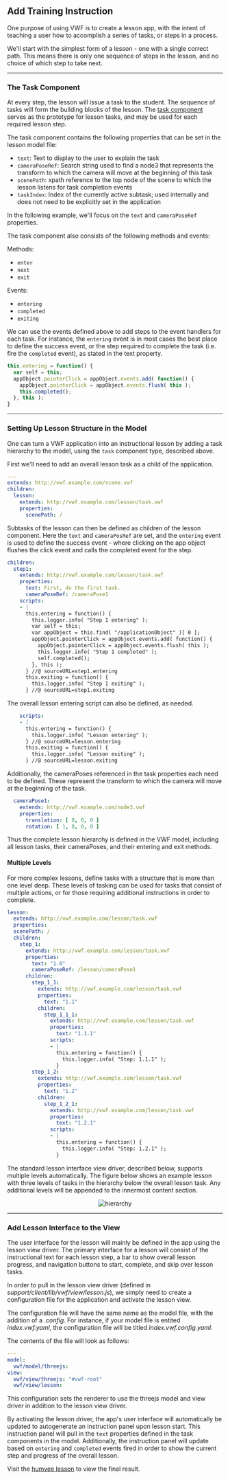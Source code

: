 
## <a name="lesson">Add Training Instruction</a>

One purpose of using VWF is to create a lesson app, with the intent of teaching a user how to accomplish a series of tasks, or steps in a process. 

We'll start with the simplest form of a lesson - one with a single correct path. This means there is only one sequence of steps in the lesson, and no choice of which step to take next.

-------------------

### The Task Component

At every step, the lesson will issue a task to the student. The sequence of tasks will form the building blocks of the lesson. The [task component](https://demo.virtual.wf/web/docs/jsdoc_cmp/symbols/lesson.task.vwf.html) serves as the prototype for lesson tasks, and may be used for each required lesson step. 

The task component contains the following properties that can be set in the lesson model file:

* <code>text</code>: Text to display to the user to explain the task
* <code>cameraPoseRef</code>: Search string used to find a node3 that represents the transform to which the camera will move at the beginning of this task
* <code>scenePath</code>: xpath reference to the top node of the scene to which the lesson listens for task completion events
* <code>taskIndex</code>: Index of the currently active subtask; used internally and does not need to be explicitly set in the application

In the following example, we'll focus on the <code>text</code> and <code>cameraPoseRef</code> properties. 

The task component also consists of the following methods and events:

Methods:

* <code>enter</code>
* <code>next</code>
* <code>exit</code>

Events:

* <code>entering</code>
* <code>completed</code>
* <code>exiting</code>

We can use the events defined above to add steps to the event handlers for each task. For instance, the <code>entering</code> event is in most cases the best place to define the success event, or the step required to complete the task (i.e. fire the <code>completed</code> event), as stated in the text property.

```javascript
this.entering = function() {
  var self = this;
  appObject.pointerClick = appObject.events.add( function() {
    appObject.pointerClick = appObject.events.flush( this );
    this.completed();
  }, this );
}
```

-------------------

### Setting Up Lesson Structure in the Model

One can turn a VWF application into an instructional lesson by adding a task hierarchy to the model, using the <code>task</code> component type, described above.

First we'll need to add an overall lesson task as a child of the application. 

```yaml
--- 
extends: http://vwf.example.com/scene.vwf
children:
  lesson:
    extends: http://vwf.example.com/lesson/task.vwf
    properties:
      scenePath: /
```

Subtasks of the lesson can then be defined as children of the lesson component. Here the <code>text</code> and <code>cameraPosRef</code> are set, and the <code>entering</code> event is used to define the success event - where clicking on the app object flushes the click event and calls the completed event for the step. 

```yaml
children:
  step1:
    extends: http://vwf.example.com/lesson/task.vwf
    properties:
      text: First, do the first task.
      cameraPoseRef: /cameraPose1
    scripts:
    - |
      this.entering = function() {
        this.logger.info( "Step 1 entering" );
        var self = this;
        var appObject = this.find( "/applicationObject" )[ 0 ];
        appObject.pointerClick = appObject.events.add( function() {
          appObject.pointerClick = appObject.events.flush( this );
          this.logger.info( "Step 1 completed" );
          self.completed();
        }, this );
      } //@ sourceURL=step1.entering
      this.exiting = function() {
        this.logger.info( "Step 1 exiting" );
      } //@ sourceURL=step1.exiting
```

The overall lesson entering script can also be defined, as needed.

```yaml
    scripts:
    - |
      this.entering = function() {
        this.logger.info( "Lesson entering" );
      } //@ sourceURL=lesson.entering
      this.exiting = function() {
        this.logger.info( "Lesson exiting" );
      } //@ sourceURL=lesson.exiting
```

Additionally, the cameraPoses referenced in the task properties each need to be defined. These represent the transform to which the camera will move at the beginning of the task.
 
```yaml
  cameraPose1:
    extends: http://vwf.example.com/node3.vwf
    properties:
      translation: [ 0, 0, 0 ]
      rotation: [ 1, 0, 0, 0 ]
```

Thus the complete lesson hierarchy is defined in the VWF model, including all lesson tasks, their cameraPoses, and their entering and exit methods. 

#### Multiple Levels

For more complex lessons, define tasks with a structure that is more than one level deep. These levels of tasking can be used for tasks that consist of multiple actions, or for those requiring additional instructions in order to complete. 

```yaml
lesson:
  extends: http://vwf.example.com/lesson/task.vwf
  properties:
  scenePath: /
  children:
    step_1:
      extends: http://vwf.example.com/lesson/task.vwf
      properties:
        text: "1.0"
        cameraPoseRef: /lesson/cameraPose1
      children:
        step_1_1:
          extends: http://vwf.example.com/lesson/task.vwf
          properties:
            text: "1.1"
          children:
            step_1_1_1:
              extends: http://vwf.example.com/lesson/task.vwf
              properties:
                text: "1.1.1"
              scripts:
              - |
                this.entering = function() {
                  this.logger.info( "Step: 1.1.1" );
                }
        step_1_2:
          extends: http://vwf.example.com/lesson/task.vwf
          properties:
            text: "1.2"
          children:
            step_1_2_1:
              extends: http://vwf.example.com/lesson/task.vwf
              properties:
                text: "1.2.1"
              scripts:
              - |
                this.entering = function() {
                  this.logger.info( "Step: 1.2.1" );
                }
```

The standard lesson interface view driver, described below, supports multiple levels automatically. The figure below shows an example lesson with three levels of tasks in the hierarchy below the overall lesson task. Any additional levels will be appended to the innermost content section. 

<div style='width:100%;text-align:center'><img src='images/lesson.png' alt='hierarchy' /></div>

-------------------

### Add Lesson Interface to the View

The user interface for the lesson will mainly be defined in the app using the lesson view driver. The primary interface for a lesson will consist of the instructional text for each lesson step, a bar to show overall lesson progress, and navigation buttons to start, complete, and skip over lesson tasks.

In order to pull in the lesson view driver (defined in *support/client/lib/vwf/view/lesson.js*), we simply need to create a configuration file for the application and activate the lesson view.

The configuration file will have the same name as the model file, with the addition of a *.config*. For instance, if your model file is entited *index.vwf.yaml*, the configuration file will be titled *index.vwf.config.yaml*. 

The contents of the file will look as follows:

```yaml
---
model:
  vwf/model/threejs:
view:
  vwf/view/threejs: "#vwf-root"
  vwf/view/lesson: 
```

This configuration sets the renderer to use the threejs model and view driver in addition to the lesson view driver. 

By activating the lesson driver, the app's user interface will automatically be updated to autogenerate an instruction panel upon lesson start. This instruction panel will pull in the <code>text</code> properties defined in the task components in the model. Additionally, the instruction panel will update based on <code>entering</code> and <code>completed</code> events fired in order to show the current step and progress of the overall lesson. 

Visit the [humvee lesson](https://demo.virtual.wf/demos/humvee-lesson) to view the final result.
